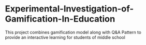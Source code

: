 # Experimental-Investigation-of-Gamification-In-Education
This project combines gamification model along with Q&amp;A Pattern to provide an interactive learning for students of middle school
